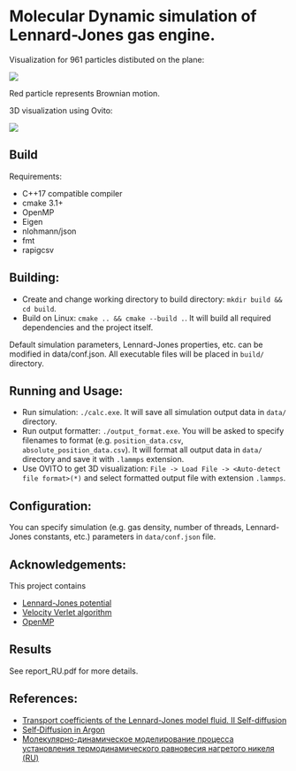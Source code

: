 # Molecular Dynamic simulation of Lennard-Jones gas engine.

Visualization for 961 particles distibuted on the plane:
<p>
    <img src="https://github.com/aslanchek/RealGasModel/blob/master/animation.gif">
</p>
Red particle represents Brownian motion.

3D visualization using Ovito:
<p>
    <img src="https://github.com/aslanchek/RealGasModel/blob/master/3d.gif">
</p>

## Build

Requirements:

* C++17 compatible compiler
* cmake 3.1+
* OpenMP
* Eigen
* nlohmann/json
* fmt
* rapigcsv
 
## Building:

* Create and change working directory to build directory: `mkdir build && cd build`.
* Build on Linux: `cmake .. && cmake --build .`. It will build all required dependencies and the project itself.

Default simulation parameters, Lennard-Jones properties, etc. can be modified in data/conf.json.
All executable files will be placed in `build/` directory.

## Running and Usage:
* Run simulation: `./calc.exe`. It will save all simulation output data in `data/` directory.
* Run output formatter: `./output_format.exe`. You will be asked to specify filenames to format (e.g. `position_data.csv`, `absolute_position_data.csv`). It will format all output data in `data/` directory and save it with `.lammps` extension.
* Use OVITO to get 3D visualization: `File -> Load File -> <Auto-detect file format>(*)` and select formatted output file with extension `.lammps`.

## Configuration:

You can specify simulation (e.g. gas density, number of threads, Lennard-Jones constants, etc.) parameters in `data/conf.json` file.

## Acknowledgements:

This project contains 
* [Lennard-Jones potential](https://en.wikipedia.org/wiki/Lennard-Jones_potential)
* [Velocity Verlet algorithm](https://en.wikipedia.org/wiki/Verlet_integration#Velocity_Verlet)
* [OpenMP](https://www.openmp.org/)

## Results

See report_RU.pdf for more details.

## References:
* [Transport coefficients of the Lennard-Jones model fluid. II Self-diffusion](https://aip.scitation.org/doi/pdf/10.1063/1.1786579)
* [Self‐Diffusion in Argon](https://aip.scitation.org/doi/pdf/10.1063/1.1747116)
* [Молекулярно-динамическое
  моделирование процесса установления
  термодинамического равновесия
  нагретого никеля (RU)](https://keldysh.ru/papers/2014/prep2014_41.pdf)